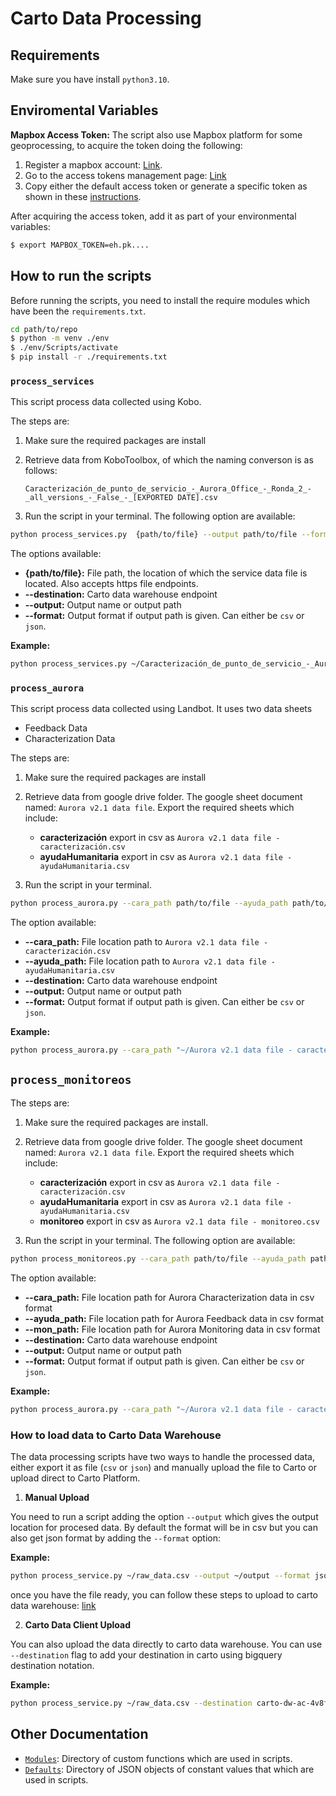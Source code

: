 # Carto Data Processing

## Requirements

Make sure you have install `python3.10`.

## Enviromental Variables

**Mapbox Access Token:**
The script also use Mapbox platform for some geoprocessing, to acquire the token doing the following:

1. Register a mapbox account: [Link](https://account.mapbox.com/auth/signup/).
2. Go to the access tokens management page: [Link](https://account.mapbox.com/access-tokens/)
3. Copy either the default access token or generate a specific token as shown in these [instructions](https://docs.mapbox.com/help/getting-started/access-tokens/).

After acquiring the access token, add it as part of your environmental variables:

```Bash
$ export MAPBOX_TOKEN=eh.pk....
```

## How to run the scripts

Before running the scripts, you need to install the require modules which have been the `requirements.txt`.

```Bash
cd path/to/repo
$ python -m venv ./env
$ ./env/Scripts/activate
$ pip install -r ./requirements.txt
```

### `process_services`

This script process data collected using Kobo.

The steps are:

1. Make sure the required packages are install
2. Retrieve data from KoboToolbox, of which the naming converson is as follows:

   `Caracterización_de_punto_de_servicio_-_Aurora_Office_-_Ronda_2_-_all_versions_-_False_-_[EXPORTED DATE].csv`

3. Run the script in your terminal. The following option are available:

```Bash
python process_services.py  {path/to/file} --output path/to/file --format csv
```

The options available:

- **{path/to/file}:** File path, the location of which the service data file is located. Also accepts https file endpoints.
- **--destination:** Carto data warehouse endpoint
- **--output:** Output name or output path
- **--format:** Output format if output path is given. Can either be `csv` or `json`.

**Example:**

```Bash
python process_services.py ~/Caracterización_de_punto_de_servicio_-_Aurora_Office_-_Ronda_2_-_all_versions_-_False_-_2023-11-28-13-59-47.csv --output ~/services_round_2 --format csv
```

### `process_aurora`

This script process data collected using Landbot. It uses two data sheets

- Feedback Data
- Characterization Data

The steps are:

1. Make sure the required packages are install
2. Retrieve data from google drive folder. The google sheet document named: `Aurora v2.1 data file`. Export the required sheets which include:

   - **caracterización** export in csv as `Aurora v2.1 data file - caracterización.csv`
   - **ayudaHumanitaria** export in csv as `Aurora v2.1 data file - ayudaHumanitaria.csv`

3. Run the script in your terminal.

```Bash
python process_aurora.py --cara_path path/to/file --ayuda_path path/to/file --output path/to/file --format csv
```

The option available:

- **--cara_path:** File location path to `Aurora v2.1 data file - caracterización.csv`
- **--ayuda_path:** File location path to `Aurora v2.1 data file - ayudaHumanitaria.csv`
- **--destination:** Carto data warehouse endpoint
- **--output:** Output name or output path
- **--format:** Output format if output path is given. Can either be `csv` or `json`.

**Example:**

```Bash
python process_aurora.py --cara_path "~/Aurora v2.1 data file - caracterización.csv" --ayuda_path "~/Aurora v2.1 data file - ayudaHumanitaria.csv" --output services_round_2 --format csv
```

## `process_monitoreos`

The steps are:

1. Make sure the required packages are install.
2. Retrieve data from google drive folder. The google sheet document named: `Aurora v2.1 data file`. Export the required sheets which include:

   - **caracterización** export in csv as `Aurora v2.1 data file - caracterización.csv`
   - **ayudaHumanitaria** export in csv as `Aurora v2.1 data file - ayudaHumanitaria.csv`
   - **monitoreo** export in csv as `Aurora v2.1 data file - monitoreo.csv`

3. Run the script in your terminal. The following option are available:

```Bash
python process_monitoreos.py --cara_path path/to/file --ayuda_path path/to/file --mon_path path/to/file --output aurora_round_2 --format csv
```

The option available:

- **--cara_path:** File location path for Aurora Characterization data in csv format
- **--ayuda_path:** File location path for Aurora Feedback data in csv format
- **--mon_path:** File location path for Aurora Monitoring data in csv format
- **--destination:** Carto data warehouse endpoint
- **--output:** Output name or output path
- **--format:** Output format if output path is given. Can either be `csv` or `json`.

**Example:**

```Bash
python process_aurora.py --cara_path "~/Aurora v2.1 data file - caracterización.csv" --ayuda_path "~/Aurora v2.1 data file - ayudaHumanitaria.csv" --mon_path "~/Aurora v2.1 data file - monitoreo.csv" --output aurora_monitoring_around_2 --format csv
```

### How to load data to Carto Data Warehouse

The data processing scripts have two ways to handle the processed data, either export it as file (`csv` or `json`) and manually upload the file to Carto or upload direct to Carto Platform.

1. **Manual Upload**

You need to run a script adding the option `--output` which gives the output location for procesed data. By default the format will be in csv but you can also get json format by adding the `--format` option:

**Example:**

```Bash
python process_service.py ~/raw_data.csv --output ~/output --format json
```

once you have the file ready, you can follow these steps to upload to carto data warehouse: [link](https://docs.carto.com/carto-user-manual/data-explorer/importing-data#how-to-import-data)

2. **Carto Data Client Upload**

You can also upload the data directly to carto data warehouse. You can use `--destination` flag to add your destination in carto using bigquery destination notation.

**Example:**

```Bash
python process_service.py ~/raw_data.csv --destination carto-dw-ac-4v8fnfsh.shared.test
```

## Other Documentation

- [`Modules`](/modules/README.md): Directory of custom functions which are used in scripts.
- [`Defaults`](/defaults//README.md): Directory of JSON objects of constant values that which are used in scripts.
